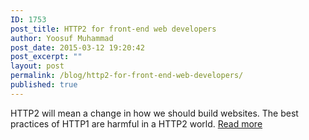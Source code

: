 ```yaml
---
ID: 1753
post_title: HTTP2 for front-end web developers
author: Yoosuf Muhammad
post_date: 2015-03-12 19:20:42
post_excerpt: ""
layout: post
permalink: /blog/http2-for-front-end-web-developers/
published: true
---
```

<span style="-webkit-text-size-adjust: auto; background-color: rgba(255, 255, 255, 0);">HTTP2 will mean a change in how we should build websites. The best practices of HTTP1 are harmful in a HTTP2 world. <a href="https://mattwilcox.net/web-development/http2-for-front-end-web-developers">Read more</a></span>
